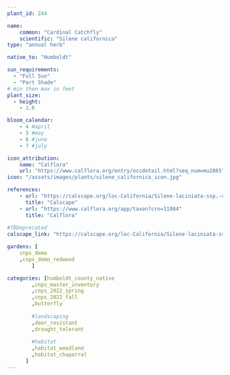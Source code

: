 ```yaml
---
plant_id: 244 

name: 
    common: "Cardinal Catchfly"  
    scientific: "Silene californica"     
type: "annual herb"

native_to: "Humboldt"

sun_requirements:
  - "Full Sun"
  - "Part Shade"
# min then max in feet
plant_size:
  - height: 
    - 1.6 

bloom_calendar: 
    - 4 #april
    - 5 #may
    - 6 #june
    - 7 #july

icon_attribution: 
    name: "Calflora"
    url: "https://www.calflora.org/entry/occdetail.html?seq_num=mu2865"
icon: "/assets/images/plants/silene_californica_icon.jpg"

references:
    - url: "https://calscape.org/loc-California/Silene-laciniata-ssp.-californica-(Cardinal-Catchfly)"
      title: "Calscape"
    - url: "https://www.calflora.org/app/taxon?crn=11084"
      title: "Calflora"
 
#TBDeprecated
calscape_link: "https://calscape.org/loc-California/Silene-laciniata-ssp.-californica-(Cardinal-Catchfly)"

gardens: [
    cnps_demo
    ,cnps_demo_redwood
        ]

categories: [humboldt_county_native
        ,cnps_master_inventory
        ,cnps_2022_spring
        ,cnps_2022_fall
        ,butterfly
         
        #landscaping
        ,deer_resistant
        ,drought_tolerant
        
        #habitat
        ,habitat_woodland
        ,habitat_chaparral
      ]
---
```








